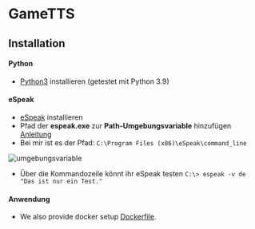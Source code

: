 # GameTTS


## Installation

#### Python
- [Python3](https://www.python.org/downloads/) installieren (getestet mit Python 3.9)

#### eSpeak
- [eSpeak](https://sourceforge.net/projects/espeak/files/espeak/espeak-1.48/setup_espeak-1.48.04.exe/download) installieren
- Pfad der **espeak.exe** zur **Path-Umgebungsvariable** hinzufügen [Anleitung](https://michster.de/wie-setze-ich-die-path-umgebungsvariablen-unter-windows-10/)
- Bei mir ist es der Pfad: `C:\Program Files (x86)\eSpeak\command_line` 

![umgebungsvariable](https://user-images.githubusercontent.com/6319070/125455610-8d303da3-0b4d-474c-98c6-3e93241f920c.png)

- Über die Kommandozeile könnt ihr eSpeak testen `C:\> espeak -v de "Das ist nur ein Test."`


#### Anwendung

- We also provide docker setup [Dockerfile](./Dockerfile).<br>
